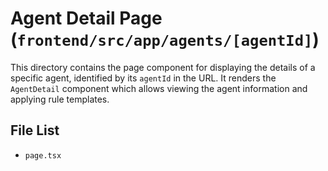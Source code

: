 # Agent Detail Page (`frontend/src/app/agents/[agentId]`)

This directory contains the page component for displaying the details of a specific agent, identified by its `agentId` in the URL. It renders the `AgentDetail` component which allows viewing the agent information and applying rule templates.

<!-- File List Start -->

## File List

- `page.tsx`

<!-- File List End -->
